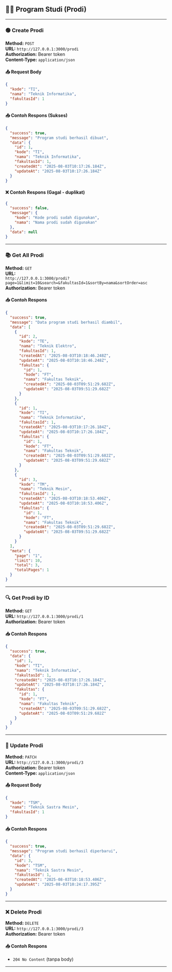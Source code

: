 ## 🧑‍🎓 Program Studi (Prodi)

---

### 🟢 Create Prodi

**Method:** `POST`  
**URL:** `http://127.0.0.1:3000/prodi`  
**Authorization:** Bearer token  
**Content-Type:** `application/json`

#### 📤 Request Body
```json
{
  "kode": "TI",
  "nama": "Teknik Informatika",
  "fakultasId": 1
}
```

#### 📥 Contoh Respons (Sukses)
```json
{
  "success": true,
  "message": "Program studi berhasil dibuat",
  "data": {
    "id": 1,
    "kode": "TI",
    "nama": "Teknik Informatika",
    "fakultasId": 1,
    "createdAt": "2025-08-03T10:17:26.184Z",
    "updateAt": "2025-08-03T10:17:26.184Z"
  }
}
```

#### ❌ Contoh Respons (Gagal - duplikat)
```json
{
  "success": false,
  "message": {
    "kode": "Kode prodi sudah digunakan",
    "nama": "Nama prodi sudah digunakan"
  },
  "data": null
}
```

---

### 📚 Get All Prodi

**Method:** `GET`  
**URL:**  
`http://127.0.0.1:3000/prodi?page=1&limit=10&search=&fakultasId=1&sortBy=nama&sortOrder=asc`  
**Authorization:** Bearer token

#### 📥 Contoh Respons
```json
{
  "success": true,
  "message": "Data program studi berhasil diambil",
  "data": [
    {
      "id": 2,
      "kode": "TE",
      "nama": "Teknik Elektro",
      "fakultasId": 1,
      "createdAt": "2025-08-03T10:18:46.248Z",
      "updateAt": "2025-08-03T10:18:46.248Z",
      "fakultas": {
        "id": 1,
        "kode": "FT",
        "nama": "Fakultas Teknik",
        "createdAt": "2025-08-03T09:51:29.682Z",
        "updateAt": "2025-08-03T09:51:29.682Z"
      }
    },
    {
      "id": 1,
      "kode": "TI",
      "nama": "Teknik Informatika",
      "fakultasId": 1,
      "createdAt": "2025-08-03T10:17:26.184Z",
      "updateAt": "2025-08-03T10:17:26.184Z",
      "fakultas": {
        "id": 1,
        "kode": "FT",
        "nama": "Fakultas Teknik",
        "createdAt": "2025-08-03T09:51:29.682Z",
        "updateAt": "2025-08-03T09:51:29.682Z"
      }
    },
    {
      "id": 3,
      "kode": "TM",
      "nama": "Teknik Mesin",
      "fakultasId": 1,
      "createdAt": "2025-08-03T10:18:53.406Z",
      "updateAt": "2025-08-03T10:18:53.406Z",
      "fakultas": {
        "id": 1,
        "kode": "FT",
        "nama": "Fakultas Teknik",
        "createdAt": "2025-08-03T09:51:29.682Z",
        "updateAt": "2025-08-03T09:51:29.682Z"
      }
    }
  ],
  "meta": {
    "page": "1",
    "limit": 10,
    "total": 3,
    "totalPages": 1
  }
}
```

---

### 🔍 Get Prodi by ID

**Method:** `GET`  
**URL:** `http://127.0.0.1:3000/prodi/1`  
**Authorization:** Bearer token

#### 📥 Contoh Respons
```json
{
  "success": true,
  "data": {
    "id": 1,
    "kode": "TI",
    "nama": "Teknik Informatika",
    "fakultasId": 1,
    "createdAt": "2025-08-03T10:17:26.184Z",
    "updateAt": "2025-08-03T10:17:26.184Z",
    "fakultas": {
      "id": 1,
      "kode": "FT",
      "nama": "Fakultas Teknik",
      "createdAt": "2025-08-03T09:51:29.682Z",
      "updateAt": "2025-08-03T09:51:29.682Z"
    }
  }
}
```

---

### 🔄 Update Prodi

**Method:** `PATCH`  
**URL:** `http://127.0.0.1:3000/prodi/3`  
**Authorization:** Bearer token  
**Content-Type:** `application/json`

#### 📤 Request Body
```json
{
  "kode": "TSM",
  "nama": "Teknik Sastra Mesin",
  "fakultasId": 1
}
```

#### 📥 Contoh Respons
```json
{
  "success": true,
  "message": "Program studi berhasil diperbarui",
  "data": {
    "id": 3,
    "kode": "TSM",
    "nama": "Teknik Sastra Mesin",
    "fakultasId": 1,
    "createdAt": "2025-08-03T10:18:53.406Z",
    "updateAt": "2025-08-03T10:24:17.395Z"
  }
}
```

---

### ❌ Delete Prodi

**Method:** `DELETE`  
**URL:** `http://127.0.0.1:3000/prodi/3`  
**Authorization:** Bearer token

#### 📥 Contoh Respons
- `204 No Content` (tanpa body)

---

